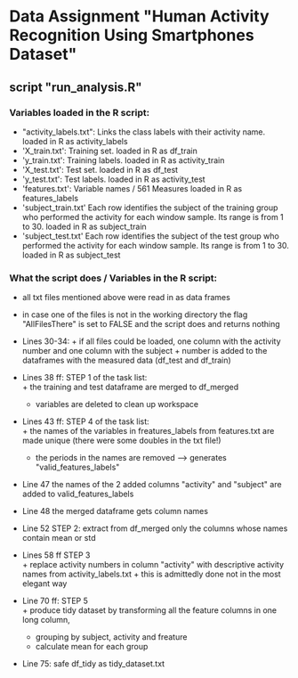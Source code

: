 # Data Assignment  "Human Activity Recognition Using Smartphones Dataset"
## script "run_analysis.R"

### Variables loaded in the R script:

* "activity\_labels.txt":   Links the class labels with their activity name.   loaded in R as     activity\_labels
* 'X\_train.txt':       	Training set.    				loaded in R as df\_train
* 'y_train.txt': 		Training labels.				loaded in R as activity\_train
* 'X_test.txt': 		Test set.					loaded in R as df_test
* 'y_test.txt': 		Test labels.	                  loaded in R as activity_test
* 'features.txt':		Variable names / 561 Measures		loaded in R as features_labels
* 'subject\_train.txt' Each row identifies the subject of the training group who performed the activity for each window sample. 
		Its range is from 1 to 30.   				loaded in R as subject_train
* 'subject\_test.txt' Each row identifies the subject of the test group who performed the activity for each window sample. 
		Its range is from 1 to 30.   				loaded in R as subject_test
            
            
### What the script does  /  Variables in the R script:

* all txt files mentioned above were read in as data frames
* in case one of the files is not in the working directory the flag "AllFilesThere" is set to FALSE and  the script does and returns nothing
* Lines 30-34: 
      + if all files could be loaded, one column with the activity number and one column with the subject 
      + number is added to the dataframes with the measured data (df_test and df_train)
* Lines 38 ff: STEP 1 of the task list:  
      + the training and test dataframe are merged to df_merged
	+ variables are deleted to clean up workspace
* Lines 43 ff: STEP 4 of the task list:  
      + the names of the variables in freatures_labels from features.txt are made unique (there were some doubles in the txt file!)
	+ the periods in the names are removed --> generates "valid_features_labels"
* Line 47	the names of the 2 added columns "activity" and "subject" are added to valid_features_labels  
* Line 48		the merged dataframe gets column names

* Line 52  STEP 2:		extract from df_merged only the columns whose names contain mean or std

* Lines 58 ff   STEP 3	
      + replace activity numbers in column "activity" with descriptive activity names from activity_labels.txt
      + this is admittedly done not in the most elegant way
* Line 70 ff:   STEP 5		
      + produce tidy dataset by transforming all the feature columns in one long column, 
	+ grouping by subject, activity and freature
	+ calculate mean for each group
* Line 75:	safe df_tidy as tidy_dataset.txt

